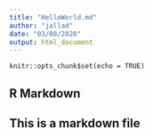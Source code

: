 ```yaml
---
title: "HelloWorld.md"
author: "jallad"
date: "03/08/2020"
output: html_document
---
```


```{r setup, include=FALSE}
knitr::opts_chunk$set(echo = TRUE)
```

## R Markdown
## This is a markdown file
